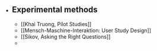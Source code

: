 - ## Experimental methods
	- [[Khai Truong, Pilot Studies]]
	- [[Mensch-Maschine-Interaktion: User Study Design]]
	- [[Sikov, Asking the Right Questions]]
	-